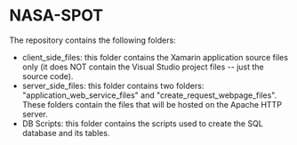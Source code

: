 # NASA-SPOT

The repository contains the following folders:  
- client_side_files: this folder contains the Xamarin application source files only (it does NOT contain the Visual Studio project files -- just the source code).  
- server_side_files: this folder contains two folders: "application_web_service_files" and "create_request_webpage_files". These folders contain the files that will be hosted on the Apache HTTP server.  
- DB Scripts: this folder contains the scripts used to create the SQL database and its tables.  